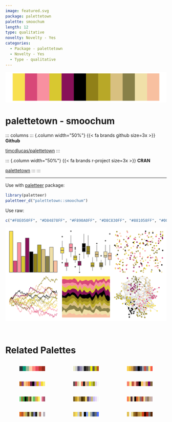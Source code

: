 ```yaml
---
image: featured.svg
package: palettetown
palette: smoochum
length: 12
type: qualitative
novelty: Novelty - Yes
categories:
  - Package - palettetown
  - Novelty - Yes
  - Type - qualitative
---
```


![](featured.svg)

# palettetown - smoochum 

::: columns
::: {.column width="50%"}
{{< fa brands github size=3x >}}
**Github**

[timcdlucas/palettetown](https://github.com/timcdlucas/palettetown)
:::

::: {.column width="50%"}
{{< fa brands r-project size=3x >}}
**CRAN**

[palettetown](https://CRAN.R-project.org/package=palettetown)
:::
:::

<hr> 

Use with [paletteer](https://emilhvitfeldt.github.io/paletteer/) package:

```r
library(paletteer)
paletteer_d("palettetown::smoochum")
```

Use raw:

```r
c("#F8E050FF", "#D84878FF", "#F890A0FF", "#D8C830FF", "#881058FF", "#000000FF", "#908018FF", "#B8A828FF", "#D8C080FF", "#888048FF", "#F0E0A8FF", "#F8C0A0FF")
``` 

![](examples.png) 

<br>

# Related Palettes

<div class="list" style="display: grid; grid-template-columns: auto auto auto;"> <figure class="figure">
<a href="../../awtools/a_palette/"> <img src="../../awtools/a_palette/featured.svg" style="width: 100%;" class="figure-img"></a>
</figure> <figure class="figure">
<a href="../../palettetown/shelgon/"> <img src="../../palettetown/shelgon/featured.svg" style="width: 100%;" class="figure-img"></a>
</figure> <figure class="figure">
<a href="../../palettetown/makuhita/"> <img src="../../palettetown/makuhita/featured.svg" style="width: 100%;" class="figure-img"></a>
</figure> <figure class="figure">
<a href="../../palettetown/lileep/"> <img src="../../palettetown/lileep/featured.svg" style="width: 100%;" class="figure-img"></a>
</figure> <figure class="figure">
<a href="../../palettetown/wurmple/"> <img src="../../palettetown/wurmple/featured.svg" style="width: 100%;" class="figure-img"></a>
</figure> <figure class="figure">
<a href="../../palettetown/skitty/"> <img src="../../palettetown/skitty/featured.svg" style="width: 100%;" class="figure-img"></a>
</figure> <figure class="figure">
<a href="../../palettetown/tropius/"> <img src="../../palettetown/tropius/featured.svg" style="width: 100%;" class="figure-img"></a>
</figure> <figure class="figure">
<a href="../../palettetown/tauros/"> <img src="../../palettetown/tauros/featured.svg" style="width: 100%;" class="figure-img"></a>
</figure> <figure class="figure">
<a href="../../palettetown/blaziken/"> <img src="../../palettetown/blaziken/featured.svg" style="width: 100%;" class="figure-img"></a>
</figure> <figure class="figure">
<a href="../../palettetown/camerupt/"> <img src="../../palettetown/camerupt/featured.svg" style="width: 100%;" class="figure-img"></a>
</figure> <figure class="figure">
<a href="../../palettetown/jirachi/"> <img src="../../palettetown/jirachi/featured.svg" style="width: 100%;" class="figure-img"></a>
</figure> <figure class="figure">
<a href="../../palettetown/sentret/"> <img src="../../palettetown/sentret/featured.svg" style="width: 100%;" class="figure-img"></a>
</figure> 
</div>
